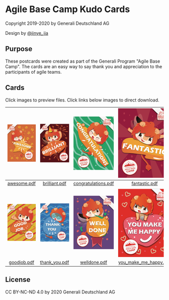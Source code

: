 # Agile Base Camp Kudo Cards

Copyright 2019-2020 by Generali Deutschland AG

Design by [@jinye_jia](https://www.pinterest.es/jinyejia/)

## Purpose  
These postcards were created as part of the Generali Program "Agile Base Camp". The cards are an easy way to say thank you and appreciation to the participants of agile teams.  

## Cards  

Click images to preview files. Click links below images to direct download.  

| [![awesome](docs/images/awesome-front.png)](docs/awesome.pdf) | [![brilliant](docs/images/brilliant-front.png)](docs/brilliant.pdf) | [![congratulations](docs/images/congratulations-front.png)](docs/congratulations.pdf) | [![fantastic](docs/images/fantastic-front.png)](docs/fantastic.pdf) |
|:-------------------------:|:-------------------------:|:-------------------------:|:-------------------------:|
| [awesome.pdf](https://github.com/rfuehrer/abc_kudo_cards/raw/master/docs/awesome.pdf) | [brilliant.pdf](https://github.com/rfuehrer/abc_kudo_cards/raw/master/docs/brilliant.pdf) | [congratulations.pdf](https://github.com/rfuehrer/abc_kudo_cards/raw/master/docs/congratulations.pdf) | [fantastic.pdf](https://github.com/rfuehrer/abc_kudo_cards/raw/master/docs/fasntastic.pdf) |
| [![goodjob](docs/images/goodjob-front.png)](docs/goodjob.pdf) | [![thank_you](docs/images/thank_you-front.png)](docs/thank_you.pdf) | [![welldone](docs/images/welldone-front.png)](docs/welldone.pdf) | [![you_make_me_happy](docs/images/you_make_me_happy-front.png)](docs/you_make_me_happy.pdf) |
| [goodjob.pdf](https://github.com/rfuehrer/abc_kudo_cards/raw/master/docs/goodjob.pdf) | [thank_you.pdf](https://github.com/rfuehrer/abc_kudo_cards/raw/master/docs/thank_you.pdf) | [welldone.pdf](https://github.com/rfuehrer/abc_kudo_cards/raw/master/docs/welldone.pdf) | [you_make_me_happy.pdf](https://github.com/rfuehrer/abc_kudo_cards/raw/master/docs/you_make_me_happy.pdf) |

## License  

CC BY-NC-ND 4.0 by 2020 Generali Deutschland AG
